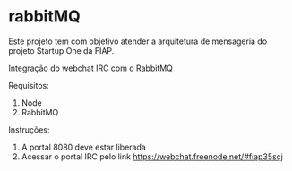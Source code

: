 # rabbitMQ
Este projeto tem com objetivo atender a arquitetura de mensageria do projeto Startup One da FIAP. 

Integração do webchat IRC com o RabbitMQ

Requisitos:
1) Node 
2) RabbitMQ

Instruções:
1) A portal 8080 deve estar liberada
2) Acessar o portal IRC pelo link https://webchat.freenode.net/#fiap35scj
